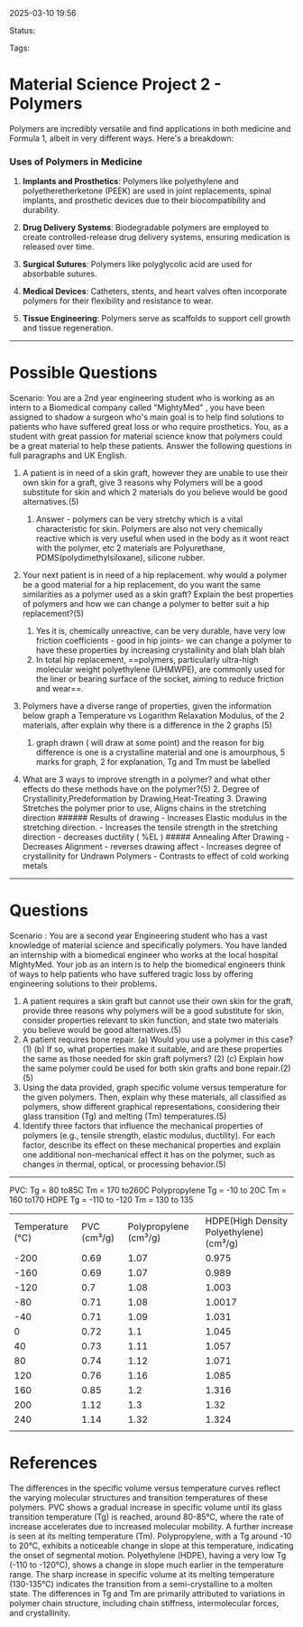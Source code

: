 2025-03-10 19:56

Status:

Tags:

# Material Science Project 2 - Polymers

Polymers are incredibly versatile and find applications in both medicine and Formula 1, albeit in very different ways. Here's a breakdown:

### **Uses of Polymers in Medicine**

1. **Implants and Prosthetics**: Polymers like polyethylene and polyetheretherketone (PEEK) are used in joint replacements, spinal implants, and prosthetic devices due to their biocompatibility and durability.
    
2. **Drug Delivery Systems**: Biodegradable polymers are employed to create controlled-release drug delivery systems, ensuring medication is released over time.
    
3. **Surgical Sutures**: Polymers like polyglycolic acid are used for absorbable sutures.
    
4. **Medical Devices**: Catheters, stents, and heart valves often incorporate polymers for their flexibility and resistance to wear.
    
5. **Tissue Engineering**: Polymers serve as scaffolds to support cell growth and tissue regeneration.
    
---
# Possible Questions
Scenario: You are a 2nd year engineering student who is working as an intern to a Biomedical company called "MightyMed" , you have been assigned to shadow a surgeon who's main goal is to help find solutions to patients who have suffered great loss or who require prosthetics. You, as a student with great passion for material science know that polymers could be a great material to help these patients. Answer the following questions in full paragraphs and UK English.
1. A patient is in need of a skin graft, however they are unable to use their own skin for a graft, give 3 reasons why Polymers will be a good substitute for skin and which 2 materials do you believe would be good alternatives.(5)
	1. Answer - polymers can be very stretchy which is a vital characteristic for skin. Polymers are also not very chemically reactive which is very useful when used in the body as it wont react with the polymer, etc 2 materials are Polyurethane, PDMS(polydimethylsiloxane), silicone rubber.
2. Your next patient is in need of a hip replacement. why would a polymer be a good material for a hip replacement, do you want the same similarities as a polymer used as a skin graft? Explain the best properties of polymers and how we can change a polymer to better suit a hip replacement?(5)
	1. Yes it is, chemically unreactive, can be very durable, have very low friction coefficients - good in hip joints- we can change a polymer to have these properties by increasing crystallinity and blah blah blah
	2. In total hip replacement, ==polymers, particularly ultra-high molecular weight polyethylene (UHMWPE), are commonly used for the liner or bearing surface of the socket, aiming to reduce friction and wear==. 


3. Polymers have a diverse range of  properties, given the information below graph a Temperature vs Logarithm Relaxation Modulus, of the 2 materials, after explain why there is a difference in the 2 graphs (5)
	1. graph drawn ( will draw at some point) and the reason for big difference is one is a crystalline material and one is amourphous, 5 marks for graph, 2 for explanation, Tg and Tm must be labelled 
4. What are  3 ways to improve strength in a polymer? and what other effects do these methods have on the polymer?(5)
	2. Degree of Crystallinity,Predeformation by Drawing,Heat-Treating
	3.  Drawing
		Stretches the polymer prior to use, 
		Aligns chains in the stretching direction
		###### Results of drawing
		- Increases Elastic modulus in the stretching direction.
		- Increases the tensile strength in the stretching direction
		- decreases ductility ( %EL )
		##### Annealing After Drawing
		- Decreases Alignment
		- reverses drawing affect
		- Increases degree of crystallinity for Undrawn Polymers
		- Contrasts to effect of cold working metals

	
---
# Questions 
Scenario : You are a second year Engineering student who has a vast knowledge of material science and specifically polymers. You have landed an internship with a biomedical engineer who works at the local hospital MightyMed. Your job as an intern is to help the biomedical engineers think of ways to help patients who have suffered tragic loss by offering engineering solutions to their problems.
1. A patient requires a skin graft but cannot use their own skin for the graft, provide three reasons why polymers will be a good substitute for skin, consider properties relevant to skin function, and state two materials you believe would be good alternatives.(5)
2. A patient requires bone repair. 
	(a) Would you use a polymer in this case? (1)
	(b) If so, what properties make it suitable, and are these properties the same as those needed for skin graft polymers? (2)
	(c) Explain how the same polymer could be used for both skin grafts and bone repair.(2)
(5)
3. Using the data provided, graph specific volume versus temperature for the given polymers. Then, explain why these materials, all classified as polymers, show different graphical representations, considering their glass transition (Tg) and melting (Tm) temperatures.(5)
4. Identify three factors that influence the mechanical properties of polymers (e.g., tensile strength, elastic modulus, ductility). For each factor, describe its effect on these mechanical properties and explain one additional non-mechanical effect it has on the polymer, such as changes in thermal, optical, or processing behavior.(5)


---
PVC:
	Tg = 80 to85C
	Tm = 170 to260C
Polypropylene
	Tg = -10 to 20C
	Tm = 160 to170
HDPE
	Tg = -110 to -120
	Tm = 130 to 135

|                  |             |                       |                                         |
| ---------------- | ----------- | --------------------- | --------------------------------------- |
| Temperature (°C) | PVC (cm³/g) | Polypropylene (cm³/g) | HDPE(High Density Polyethylene) (cm³/g) |
| -200             | 0.69        | 1.07                  | 0.975                                   |
| -160             | 0.69        | 1.07                  | 0.989                                   |
| -120             | 0.7         | 1.08                  | 1.003                                   |
| -80              | 0.71        | 1.08                  | 1.0017                                  |
| -40              | 0.71        | 1.09                  | 1.031                                   |
| 0                | 0.72        | 1.1                   | 1.045                                   |
| 40               | 0.73        | 1.11                  | 1.057                                   |
| 80               | 0.74        | 1.12                  | 1.071                                   |
| 120              | 0.76        | 1.16                  | 1.085                                   |
| 160              | 0.85        | 1.2                   | 1.316                                   |
| 200              | 1.12        | 1.3                   | 1.32                                    |
| 240              | 1.14        | 1.32                  | 1.324                                   |
|                  |             |                       |                                         |

# References


The differences in the specific volume versus temperature curves reflect the varying molecular structures and transition temperatures of these polymers. PVC shows a gradual increase in specific volume until its glass transition temperature (Tg) is reached, around 80-85°C, where the rate of increase accelerates due to increased molecular mobility. A further increase is seen at its melting temperature (Tm). Polypropylene, with a Tg around -10 to 20°C, exhibits a noticeable change in slope at this temperature, indicating the onset of segmental motion. Polyethylene (HDPE), having a very low Tg (-110 to -120°C), shows a change in slope much earlier in the temperature range. The sharp increase in specific volume at its melting temperature (130-135°C) indicates the transition from a semi-crystalline to a molten state. The differences in Tg and Tm are primarily attributed to variations in polymer chain structure, including chain stiffness, intermolecular forces, and crystallinity.